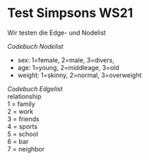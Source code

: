 # Test Simpsons WS21
Wir testen die Edge- und Nodelist

*Codebuch Nodelist*  
- sex: 1=female, 2=male, 3=divers,	
- age: 1=young, 2=middleage, 3=old	
- weight:	1=skinny, 2=normal, 3=overweight	

*Codebuch Edgelist*  
relationship   
1 = family  
2 = work  
3 = friends  
4 = sports  
5 = school  
6 = bar  
7 = neighbor  
